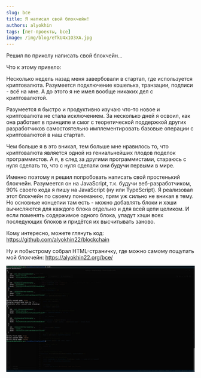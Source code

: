```yaml
---
slug: bce
title: Я написал свой блокчейн!
authors: alyokhin
tags: [пет-проекты, bce]
image: /img/blog/eTkU4x1O3XA.jpg
---
```


Решил по приколу написать свой блокчейн...

<!--truncate-->

Что к этому привело:

Несколько недель назад меня завербовали в стартап, где используется криптовалюта. Разумеется подключение кошелька,
транзации, подписи - всё на мне. А до этого я не имел вообще никаких дел с криптовалютой.

Разумеется я быстро и продуктивно изучаю что-то новое и криптовалюта не стала исключением. За несколько дней я освоил,
как она работает в принципе и смог с теоретической поддержкой других разработчиков самостоятельно имплементировать
базовые операции с криптовалютой в наш стартап.

Чем больше я в это вникал, тем больше мне нравилось то, что криптовалюта является одной из гениальнейших плодов поделок
программистов. А я, в след за другими программистами, стараюсь с нуля сделать то, что с нуля сделали они будучи первыми
в мире.

Именно поэтому я решил попробовать написать свой простенький блокчейн. Разумеется он на JavaScript, т.к. будучи
веб-разработчиком, 90% своего кода я пишу на JavaScript (ну или TypeScript). Я реализовал этот блокчейн по своему
пониманию, прям уж сильно не вникая в тему. Но основные концепии там есть - можно добавлять блоки и хэши вычисляются для
каждого блока отдельно и для всей цепи целиком. И если поменять содержимое одного блока, упадут хэши всех последующих
блоков и придётся их высчитывать заново.

Кому интересно, можете глянуть код:
https://github.com/alyokhin22/blockchain

Ну и побыстрому собрал HTML-страничку, где можно самому пощупать мой блокчейн:
https://alyokhin22.org/bce/

![](/img/blog/eTkU4x1O3XA.jpg)

